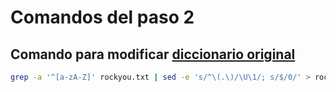 # Comandos del paso 2

## Comando para modificar [diccionario original](https://github.com/brannondorsey/naive-hashcat/releases/download/data/rockyou.txt)
```bash
grep -a '^[a-zA-Z]' rockyou.txt | sed -e 's/^\(.\)/\U\1/; s/$/0/' > rockyou_mod.dic
```